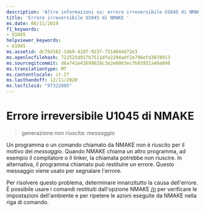 ```yaml
---
description: 'Altre informazioni su: errore irreversibile U1045 di NMAKE'
title: 'Errore irreversibile U1045 di NMAKE '
ms.date: 08/11/2019
f1_keywords:
- U1045
helpviewer_keywords:
- U1045
ms.assetid: dc70d162-14b9-4107-9237-7514044d72e3
ms.openlocfilehash: 722525d917b7511dfe2294adf2e796efd3078913
ms.sourcegitcommit: d6af41e42699628c3e2e6063ec7b03931a49a098
ms.translationtype: MT
ms.contentlocale: it-IT
ms.lasthandoff: 12/11/2020
ms.locfileid: "97322895"
---
```

# <a name="nmake-fatal-error-u1045"></a>Errore irreversibile U1045 di NMAKE 

> generazione non riuscita: *messaggio*

Un programma o un comando chiamato da NMAKE non è riuscito per il motivo del *messaggio*. Quando NMAKE chiama un altro programma, ad esempio il compilatore o il linker, la chiamata potrebbe non riuscire. In alternativa, il programma chiamato può restituire un errore. Questo messaggio viene usato per segnalare l'errore.

Per risolvere questo problema, determinare innanzitutto la causa dell'errore. È possibile usare i comandi restituiti dall'opzione NMAKE [/n](../../build/reference/running-nmake.md#nmake-options) per verificare le impostazioni dell'ambiente e per ripetere le azioni eseguite da NMAKE nella riga di comando.
